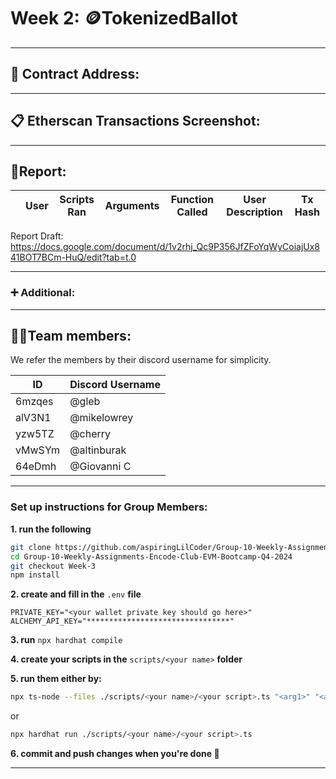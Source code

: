 # Week 2: 🪙TokenizedBallot

---

## 📍 Contract Address: 

---

## 📋 Etherscan Transactions Screenshot:
---

## 📄Report:
|| User | Scripts Ran | Arguments | Function Called | User Description | Tx Hash |
|--|-------|---------------------------------------------|-----------|------------------|------------------------------|---------|

Report Draft: https://docs.google.com/document/d/1v2rhj_Qc9P356JfZFoYqWyCoiajUx841BOT7BCm-HuQ/edit?tab=t.0

---

### ➕ Additional:

--- 

## 🧑‍💻Team members:

We refer the members by their discord username for simplicity.

| ID    |  Discord Username   |
|---------|-------------------|
| 6mzqes | @gleb       |
| alV3N1 | @mikelowrey       |
| yzw5TZ | @cherry        |
| vMwSYm  | @altinburak      |
| 64eDmh   | @Giovanni C      |

---

### Set up instructions for Group Members:
**1. run the following**
```sh
git clone https://github.com/aspiringLilCoder/Group-10-Weekly-Assignments-Encode-Club-EVM-Bootcamp-Q4-2024.git
cd Group-10-Weekly-Assignments-Encode-Club-EVM-Bootcamp-Q4-2024
git checkout Week-3
npm install
```
**2. create and fill in the** `.env` **file**
```env
PRIVATE_KEY="<your wallet private key should go here>"
ALCHEMY_API_KEY="********************************"
```
**3. run** `npx hardhat compile`

**4. create your scripts in the** `scripts/<your name>` **folder**

**5. run them either by:**
```sh
npx ts-node --files ./scripts/<your name>/<your script>.ts "<arg1>" "<arg2>" "<arg3>"
```
or
```sh
npx hardhat run ./scripts/<your name>/<your script>.ts 
```
**6. commit and push changes when you're done 💖**

---

